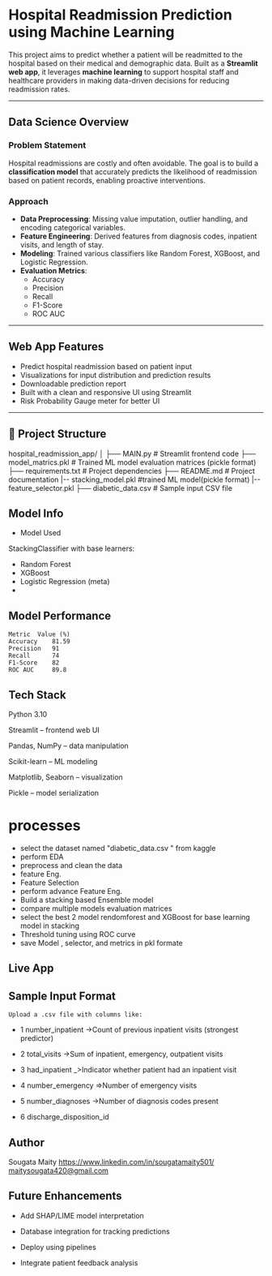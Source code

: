 #  Hospital Readmission Prediction using Machine Learning

This project aims to predict whether a patient will be readmitted to the hospital based on their medical and demographic data. Built as a **Streamlit web app**, it leverages **machine learning** to support hospital staff and healthcare providers in making data-driven decisions for reducing readmission rates.

---

##  Data Science Overview

###  Problem Statement

Hospital readmissions are costly and often avoidable. The goal is to build a **classification model** that accurately predicts the likelihood of readmission based on patient records, enabling proactive interventions.

###  Approach

- **Data Preprocessing**: Missing value imputation, outlier handling, and encoding categorical variables.
- **Feature Engineering**: Derived features from diagnosis codes, inpatient visits, and length of stay.
- **Modeling**: Trained various classifiers like Random Forest, XGBoost, and Logistic Regression.
- **Evaluation Metrics**:
  - Accuracy
  - Precision
  - Recall
  - F1-Score
  - ROC AUC


---

##  Web App Features

-    Predict hospital readmission based on patient input
-    Visualizations for input distribution and prediction results
-    Downloadable prediction report 
-    Built with a clean and responsive UI using Streamlit
-    Risk Probability Gauge meter for better UI

---

## 📁 Project Structure
hospital_readmission_app/
│
├── MAIN.py # Streamlit frontend code
├── model_matrics.pkl # Trained ML model evaluation matrices   (pickle format)
├── requirements.txt # Project dependencies
├── README.md # Project documentation
|-- stacking_model.pkl #trained ML model(pickle format)
|-- feature_selector.pkl
├── diabetic_data.csv # Sample input CSV file


## Model Info
- Model Used

StackingClassifier with base learners:

- Random Forest
- XGBoost
- Logistic Regression (meta)
- 


## Model Performance
    Metric	Value (%)
    Accuracy	81.59
    Precision	91
    Recall	    74
    F1-Score	82
    ROC AUC	    89.8






## Tech Stack
Python 3.10

Streamlit – frontend web UI

Pandas, NumPy – data manipulation

Scikit-learn – ML modeling

Matplotlib, Seaborn – visualization

Pickle – model serialization

# processes
- select the dataset named "diabetic_data.csv " from kaggle 
- perform EDA
- preprocess and clean the data 
- feature Eng.
- Feature Selection 
- perform advance Feature Eng.
- Build a stacking based Ensemble model 
- compare multiple models evaluation matrices 
- select the best 2 model rendomforest and XGBoost for base learning model in stacking 
- Threshold tuning using ROC curve
- save Model , selector, and metrics in pkl formate

## Live App

## Sample Input Format
    Upload a .csv file with columns like:
  - 1	number_inpatient	->Count of previous inpatient visits (strongest predictor)

  - 2	total_visits	->Sum of inpatient, emergency, outpatient visits

  - 3	had_inpatient	_>Indicator whether patient had an inpatient visit

  - 4	number_emergency	=>Number of emergency visits

  - 5	number_diagnoses	->Number of diagnosis codes present

  - 6	discharge_disposition_id	

## Author
  Sougata Maity
  https://www.linkedin.com/in/sougatamaity501/
  maitysougata420@gmail.com


## Future Enhancements
- Add SHAP/LIME model interpretation

- Database integration for tracking predictions

- Deploy using  pipelines

- Integrate patient feedback analysis


